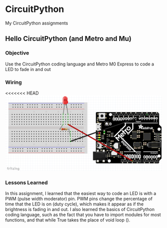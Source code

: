 # CircuitPython

My CircuitPython assignments
## Hello CircuitPython (and Metro and Mu)
### Objective
Use the CircuitPython coding language and Metro M0 Express to code a LED to fade in and out
### Wiring
<<<<<<< HEAD
![screenshot](ledfadewiring.PNG)
### Lessons Learned
In this assignment, I learned that the easiest way to code an LED is with a PWM (pulse width moderator) pin.  PWM pins change the percentage of time that the LED is on (duty cycle), which makes it appear as if the brightness is fading in and out.  I also learned the basics of CircuitPython coding language, such as the fact that you have to import modules for most functions, and that while True takes the place of void loop ().

